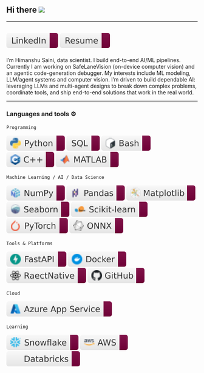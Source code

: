 ## Hi there <img src="https://raw.githubusercontent.com/MartinHeinz/MartinHeinz/master/wave.gif" width="30px">
---
<!--[![GitHub Profile Views](https://komarev.com/ghpvc/?username=himanshusaini11&label=PROFILE+VIEWS&style=for-the-badge&color=blueviolet)](https://github.com/himanshusaini11)-->
[![LinkedIn](/badges/linkedin-badge.svg)](https://www.linkedin.com/in/sainihimanshu/) [![Resume](/badges/resume-badge.svg)](https://github.com/himanshusaini11/himanshusaini11/blob/main/HSaini_DS.pdf)
---

I’m Himanshu Saini, data scientist. I build end-to-end AI/ML pipelines. Currently I am working on SafeLaneVision (on-device computer vision) and an agentic code-generation debugger. My interests include ML modeling, LLM/agent systems and computer vision. I’m driven to build dependable AI: leveraging LLMs and multi-agent designs to break down complex problems, coordinate tools, and ship end-to-end solutions that work in the real world.

---

### Languages and tools ⚙️
<!-- For more icons please follow  https://github.com/MikeCodesDotNET/ColoredBadges -->
`Programming`

![Python](/badges/python-badge.svg) ![SQL](/badges/sql-badge.svg) ![Bash](/badges/bash-badge.svg) ![C++](/badges/C++-badge.svg) ![MATLAB](/badges/matlab-badge.svg)

`Machine Learning / AI / Data Science`

![NumPy](/badges/numpy-badge.svg) ![pandas](/badges/panda-badge.svg) ![Matplotlib](/badges/matplotlib-badge.svg) ![Seaborn](/badges/seaborn-badge.svg) ![scikit-learn](/badges/scikitlearn-badge.svg) ![PyTorch](/badges/pytorch-badge.svg) ![ONNX](/badges/onnx-badge.svg)

`Tools & Platforms`

![FastAPI](/badges/fastapi-badge.svg) ![Docker](/badges/docker-badge.svg) ![React Native](/badges/reactnative-badge.svg) ![GitHub](/badges/github-badge.svg)
<!-- ![Redis](https://img.shields.io/badge/Redis-DC382D?logo=redis&logoColor=fff) -->

`Cloud`

![Azure App Service](/badges/azure-badge.svg)

`Learning`

![Snowflake](/badges/snowflake-badge.svg) ![AWS](/badges/aws-badge.svg)  ![Azure Databricks](/badges/databricks-badge.svg)

<!--
**himanshusaini11/himanshusaini11** is a ✨ _special_ ✨ repository because its `README.md` (this file) appears on your GitHub profile.

Here are some ideas to get you started:

- 🔭 I’m currently working on ...
- 🌱 I’m currently learning ...
- 👯 I’m looking to collaborate on ...
- 🤔 I’m looking for help with ...
- 💬 Ask me about ...
- 📫 How to reach me: ...
- 😄 Pronouns: ...
- ⚡ Fun fact: ...
-->

